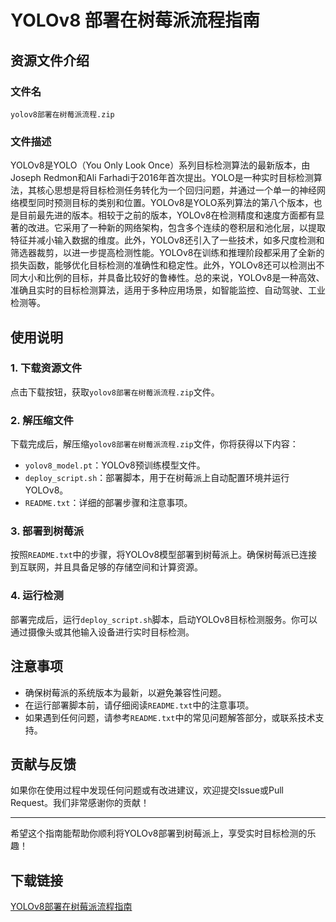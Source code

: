 # YOLOv8 部署在树莓派流程指南

## 资源文件介绍

### 文件名
`yolov8部署在树莓派流程.zip`

### 文件描述
YOLOv8是YOLO（You Only Look Once）系列目标检测算法的最新版本，由Joseph Redmon和Ali Farhadi于2016年首次提出。YOLO是一种实时目标检测算法，其核心思想是将目标检测任务转化为一个回归问题，并通过一个单一的神经网络模型同时预测目标的类别和位置。YOLOv8是YOLO系列算法的第八个版本，也是目前最先进的版本。相较于之前的版本，YOLOv8在检测精度和速度方面都有显著的改进。它采用了一种新的网络架构，包含多个连续的卷积层和池化层，以提取特征并减小输入数据的维度。此外，YOLOv8还引入了一些技术，如多尺度检测和筛选器裁剪，以进一步提高检测性能。YOLOv8在训练和推理阶段都采用了全新的损失函数，能够优化目标检测的准确性和稳定性。此外，YOLOv8还可以检测出不同大小和比例的目标，并具备比较好的鲁棒性。总的来说，YOLOv8是一种高效、准确且实时的目标检测算法，适用于多种应用场景，如智能监控、自动驾驶、工业检测等。

## 使用说明

### 1. 下载资源文件
点击下载按钮，获取`yolov8部署在树莓派流程.zip`文件。

### 2. 解压缩文件
下载完成后，解压缩`yolov8部署在树莓派流程.zip`文件，你将获得以下内容：
- `yolov8_model.pt`：YOLOv8预训练模型文件。
- `deploy_script.sh`：部署脚本，用于在树莓派上自动配置环境并运行YOLOv8。
- `README.txt`：详细的部署步骤和注意事项。

### 3. 部署到树莓派
按照`README.txt`中的步骤，将YOLOv8模型部署到树莓派上。确保树莓派已连接到互联网，并且具备足够的存储空间和计算资源。

### 4. 运行检测
部署完成后，运行`deploy_script.sh`脚本，启动YOLOv8目标检测服务。你可以通过摄像头或其他输入设备进行实时目标检测。

## 注意事项
- 确保树莓派的系统版本为最新，以避免兼容性问题。
- 在运行部署脚本前，请仔细阅读`README.txt`中的注意事项。
- 如果遇到任何问题，请参考`README.txt`中的常见问题解答部分，或联系技术支持。

## 贡献与反馈
如果你在使用过程中发现任何问题或有改进建议，欢迎提交Issue或Pull Request。我们非常感谢你的贡献！

---

希望这个指南能帮助你顺利将YOLOv8部署到树莓派上，享受实时目标检测的乐趣！

## 下载链接

[YOLOv8部署在树莓派流程指南](https://pan.quark.cn/s/ece3266d3761)